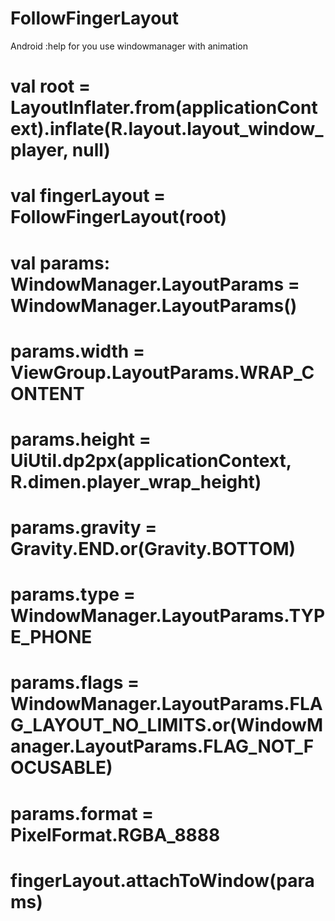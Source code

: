 # FollowFingerLayout
Android :help for you use windowmanager with animation 

#        val root = LayoutInflater.from(applicationContext).inflate(R.layout.layout_window_player, null)
#        val fingerLayout = FollowFingerLayout(root)
#        val params: WindowManager.LayoutParams = WindowManager.LayoutParams()
#        params.width = ViewGroup.LayoutParams.WRAP_CONTENT
#        params.height = UiUtil.dp2px(applicationContext, R.dimen.player_wrap_height)
#        params.gravity = Gravity.END.or(Gravity.BOTTOM)
#        params.type = WindowManager.LayoutParams.TYPE_PHONE
#        params.flags = WindowManager.LayoutParams.FLAG_LAYOUT_NO_LIMITS.or(WindowManager.LayoutParams.FLAG_NOT_FOCUSABLE)
#        params.format = PixelFormat.RGBA_8888
#        
#        fingerLayout.attachToWindow(params)
